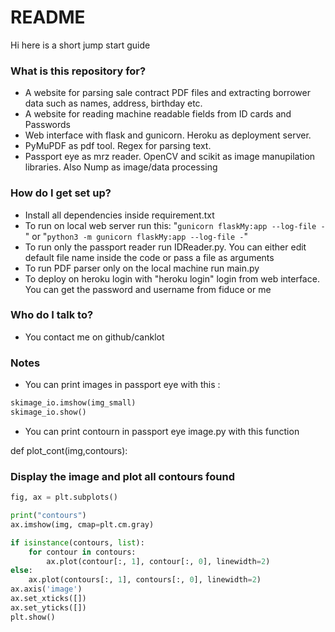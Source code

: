 # README #

Hi here is a short jump start guide

### What is this repository for? ###

* A website for parsing sale contract PDF files and extracting borrower data such as names, address, birthday etc.
* A website for reading machine readable fields from ID cards and Passwords
* Web interface with flask and gunicorn. Heroku as deployment server.
* PyMuPDF as pdf tool. Regex for parsing text.
* Passport eye as mrz reader. OpenCV and scikit as image manupilation libraries. Also Nump as image/data processing


### How do I get set up? ###

* Install all dependencies inside requirement.txt
* To run on local web server run this: "`gunicorn flaskMy:app --log-file -`" or "`python3 -m gunicorn flaskMy:app --log-file -`"
* To run only the passport reader run IDReader.py. You can either edit default file name inside the code or pass a file as arguments
* To run PDF parser only on the local machine run main.py
* To deploy on heroku login with "heroku login" login from web interface. You can get the password and username from fiduce or me


### Who do I talk to? ###

* You contact me on github/canklot

### Notes ###
* You can print images in passport eye with this : 
```python
skimage_io.imshow(img_small) 
skimage_io.show()
```

* You can print contourn in passport eye image.py with this function 

def plot_cont(img,contours):
### Display the image and plot all contours found ###
```python
fig, ax = plt.subplots()

print("contours")
ax.imshow(img, cmap=plt.cm.gray)

if isinstance(contours, list):
    for contour in contours:
        ax.plot(contour[:, 1], contour[:, 0], linewidth=2)
else:
    ax.plot(contours[:, 1], contours[:, 0], linewidth=2)
ax.axis('image')
ax.set_xticks([])
ax.set_yticks([])
plt.show()
```
